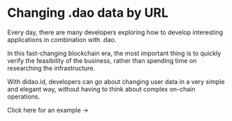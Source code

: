 # Changing .dao data by URL

Every day, there are many developers exploring how to develop interesting applications in combination with .dao.

In this fast-changing blockchain era, the most important thing is to quickly verify the feasibility of the business, rather than spending time on researching the infrastructure.

With didao.id, developers can go about changing user data in a very simple and elegant way, without having to think about complex on-chain operations.

Click here for an example →
